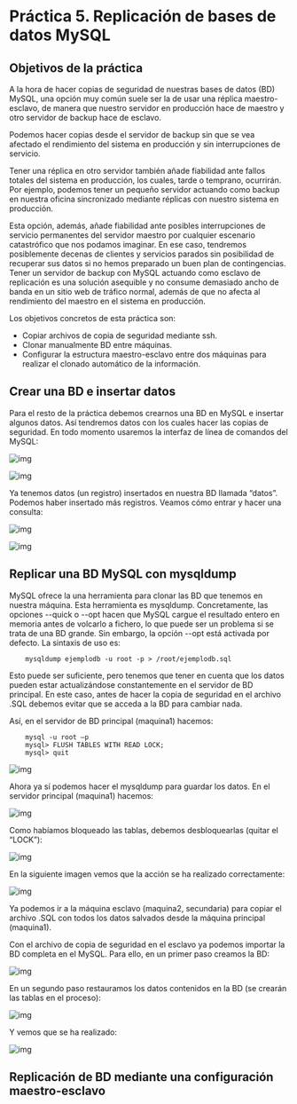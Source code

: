 <H1>Práctica 5. Replicación de bases de datos MySQL</H1>

<H2>Objetivos de la práctica</H2>
A la hora de hacer copias de seguridad de nuestras bases de datos (BD) MySQL, una opción muy común suele ser la de usar una réplica maestro-esclavo, de manera que nuestro servidor en producción hace de maestro y otro servidor de backup hace de
esclavo.

Podemos hacer copias desde el servidor de backup sin que se vea afectado el rendimiento del sistema en producción y sin interrupciones de servicio.

Tener una réplica en otro servidor también añade fiabilidad ante fallos totales del sistema en producción, los cuales, tarde o temprano, ocurrirán. Por ejemplo, podemos tener un pequeño servidor actuando como backup en nuestra oficina sincronizado mediante réplicas con nuestro sistema en producción.

Esta opción, además, añade fiabilidad ante posibles interrupciones de servicio permanentes del servidor maestro por cualquier escenario catastrófico que nos podamos imaginar. En ese caso, tendremos posiblemente decenas de clientes y
servicios parados sin posibilidad de recuperar sus datos si no hemos preparado un buen plan de contingencias. Tener un servidor de backup con MySQL actuando como esclavo de replicación es una solución asequible y no consume demasiado ancho de banda en un sitio web de tráfico normal, además de que no afecta al rendimiento del maestro en el sistema en producción.

Los objetivos concretos de esta práctica son:
- Copiar archivos de copia de seguridad mediante ssh.
- Clonar manualmente BD entre máquinas.
- Configurar la estructura maestro-esclavo entre dos máquinas para realizar el clonado automático de la información.

<H2>Crear una BD e insertar datos</H2>
Para el resto de la práctica debemos crearnos una BD en MySQL e insertar algunos datos. Así tendremos datos con los cuales hacer las copias de seguridad. En todo momento usaremos la interfaz de línea de comandos del MySQL:

   ![img](https://github.com/lorcaspal/SWAP1819/blob/master/practica5/images/Captura1.PNG)

   ![img](https://github.com/lorcaspal/SWAP1819/blob/master/practica5/images/Captura2.PNG)

Ya tenemos datos (un registro) insertados en nuestra BD llamada “datos”. Podemos haber insertado más registros. Veamos cómo entrar y hacer una consulta:

   ![img](https://github.com/lorcaspal/SWAP1819/blob/master/practica5/images/Captura3.PNG)

   ![img](https://github.com/lorcaspal/SWAP1819/blob/master/practica5/images/Captura4.PNG)

<H2>Replicar una BD MySQL con mysqldump</H2>

MySQL ofrece la una herramienta para clonar las BD que tenemos en nuestra máquina. Esta herramienta es mysqldump. Concretamente, las opciones --quick o --opt hacen que MySQL cargue el resultado entero en memoria antes de volcarlo a fichero, lo que puede ser un problema si se trata de una BD grande. Sin embargo, la opción --opt está activada por defecto.
La sintaxis de uso es:

        mysqldump ejemplodb -u root -p > /root/ejemplodb.sql

Esto puede ser suficiente, pero tenemos que tener en cuenta que los datos pueden estar actualizándose constantemente en el servidor de BD principal. En este caso, antes de hacer la copia de seguridad en el archivo .SQL debemos evitar que se
acceda a la BD para cambiar nada.

Así, en el servidor de BD principal (maquina1) hacemos:

        mysql -u root –p
        mysql> FLUSH TABLES WITH READ LOCK;
        mysql> quit

![img](https://github.com/lorcaspal/SWAP1819/blob/master/practica5/images/Captura5.PNG)

Ahora ya sí podemos hacer el mysqldump para guardar los datos. En el servidor principal (maquina1) hacemos:

![img](https://github.com/lorcaspal/SWAP1819/blob/master/practica5/images/Captura6.PNG)

Como habíamos bloqueado las tablas, debemos desbloquearlas (quitar el “LOCK”):

![img](https://github.com/lorcaspal/SWAP1819/blob/master/practica5/images/Captura7.PNG)

En la siguiente imagen vemos que la acción se ha realizado correctamente: 

![img](https://github.com/lorcaspal/SWAP1819/blob/master/practica5/images/Captura8.PNG)

Ya podemos ir a la máquina esclavo (maquina2, secundaria) para copiar el archivo .SQL con todos los datos salvados desde la máquina principal (maquina1).

Con el archivo de copia de seguridad en el esclavo ya podemos importar la BD completa en el MySQL. Para ello, en un primer paso creamos la BD:

![img](https://github.com/lorcaspal/SWAP1819/blob/master/practica5/images/Captura9.PNG)

En un segundo paso restauramos los datos contenidos en la BD (se crearán las tablas en el proceso):

![img](https://github.com/lorcaspal/SWAP1819/blob/master/practica5/images/Captura10.PNG)

Y vemos que se ha realizado:

![img](https://github.com/lorcaspal/SWAP1819/blob/master/practica5/images/Captura11.PNG)

<H2>Replicación de BD mediante una configuración
maestro-esclavo</H2>

